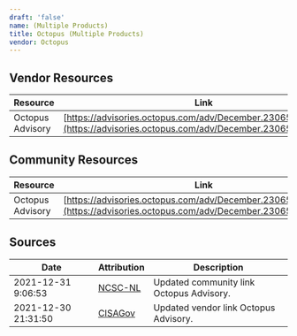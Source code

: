 ```yaml
---
draft: 'false'
name: (Multiple Products)
title: Octopus (Multiple Products)
vendor: Octopus
---
```


## Vendor Resources
| Resource | Link |
| --- | --- |
| Octopus Advisory | [https://advisories.octopus.com/adv/December.2306508680.html](https://advisories.octopus.com/adv/December.2306508680.html) |

## Community Resources
| Resource | Link |
| --- | --- |
| Octopus Advisory | [https://advisories.octopus.com/adv/December.2306508680.html](https://advisories.octopus.com/adv/December.2306508680.html) |


## Sources
| Date | Attribution | Description |
| --- | --- | --- |
| 2021-12-31 9:06:53 | [NCSC-NL](https://github.com/NCSC-NL/log4shell/blob/main/software/README.md) | Updated community link Octopus Advisory.  |
| 2021-12-30 21:31:50 | [CISAGov](https://raw.githubusercontent.com/cisagov/log4j-affected-db/develop/README.md) | Updated vendor link Octopus Advisory.  |
